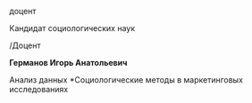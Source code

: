 доцент

Кандидат социологических наук

/Доцент

**Германов Игорь Анатольевич**

Анализ данных
	*Социологические методы в маркетинговых исследованиях